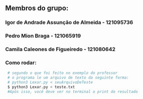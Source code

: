 ## Membros do grupo:

### Igor de Andrade Assunção de Almeida - 121095736

### Pedro Mion Braga - 121065919

### Camila Caleones de Figueiredo - 121080642

### Como rodar:

```bash
 # segundo o que foi feito no exemplo do professor
 # o programa le um arquivo de texto da seguinte forma:
 # python3 Lexar.py < seuArquivoDeTeste
 $ python3 Lexar.py < teste.txt
 #Após isso, você deve ver no terminal o print do resultado
```
